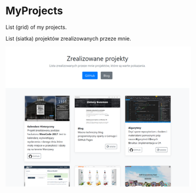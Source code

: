 # MyProjects
List (grid) of my projects.

List (siatka) projektów zrealizowanych przeze mnie.

![screen of myPrjects list](screen1.png)
